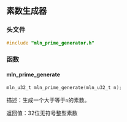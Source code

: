 ## 素数生成器



### 头文件

```c
#include "mln_prime_generator.h"
```



### 函数



#### mln_prime_generate

```c
mln_u32_t mln_prime_generate(mln_u32_t n);
```

描述：生成一个大于等于`n`的素数。

返回值：32位无符号整型素数
